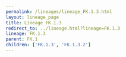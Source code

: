 ```yaml
---
permalink: /lineages/lineage_FK.1.3.html
layout: lineage_page
title: Lineage FK.1.3
redirect_to: ../lineage.html?lineage=FK.1.3
lineage: FK.1.3
parent: FK.1
children: ['FK.1.3', 'FK.1.3.2']
---
```

